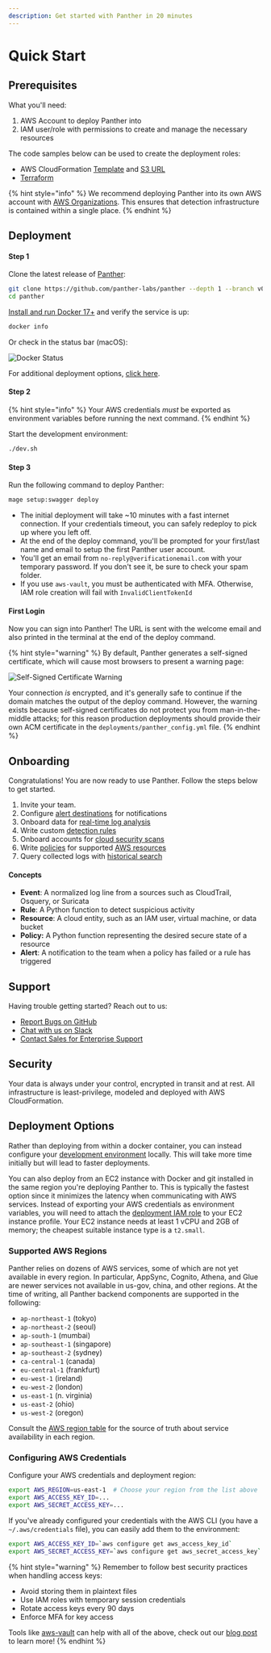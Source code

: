 ```yaml
---
description: Get started with Panther in 20 minutes
---
```


# Quick Start

## Prerequisites

What you'll need:
1. AWS Account to deploy Panther into
2. IAM user/role with permissions to create and manage the necessary resources

The code samples below can be used to create the deployment roles:

- AWS CloudFormation [Template](https://github.com/panther-labs/panther/tree/master/deployments/auxiliary/cloudformation/panther-deployment-role.yml) and [S3 URL](https://panther-public-cloudformation-templates.s3-us-west-2.amazonaws.com/panther-deployment-role/latest/template.yml)
- [Terraform](https://github.com/panther-labs/panther/tree/master/deployments/auxiliary/terraform/panther-deployment-role.tf)

{% hint style="info" %}
We recommend deploying Panther into its own AWS account with [AWS Organizations](https://aws.amazon.com/blogs/security/how-to-use-aws-organizations-to-automate-end-to-end-account-creation/). This ensures that detection infrastructure is contained within a single place.
{% endhint %}

## Deployment

#### Step 1

Clone the latest release of [Panther](https://github.com/panther-labs/panther):

```bash
git clone https://github.com/panther-labs/panther --depth 1 --branch v0.3.0
cd panther
```

[Install and run Docker 17+](https://docs.docker.com/install/) and verify the service is up:

 ```bash
 docker info
 ```

 Or check in the status bar (macOS):

![Docker Status](.gitbook/assets/docker-status.png)

For additional deployment options, [click here](quick-start.md#deployment-options).

#### Step 2

{% hint style="info" %}
Your AWS credentials _must_ be exported as environment variables before running the next command.
{% endhint %}

Start the development environment:

```bash
./dev.sh
```

#### Step 3

Run the following command to deploy Panther:

```bash
mage setup:swagger deploy
```

- The initial deployment will take ~10 minutes with a fast internet connection. If your credentials timeout, you can safely redeploy to pick up where you left off.
- At the end of the deploy command, you'll be prompted for your first/last name and email to setup the first Panther user account.
- You'll get an email from `no-reply@verificationemail.com` with your temporary password. If you don't see it, be sure to check your spam folder.
- If you use `aws-vault`, you must be authenticated with MFA. Otherwise, IAM role creation will fail with `InvalidClientTokenId`

#### First Login

Now you can sign into Panther! The URL is sent with the welcome email and also printed in the terminal at the end of the deploy command.

{% hint style="warning" %}
By default, Panther generates a self-signed certificate, which will cause most browsers to present a warning page:

![Self-Signed Certificate Warning](.gitbook/assets/self-signed-cert-warning.png)

Your connection _is_ encrypted, and it's generally safe to continue if the domain matches the output of the deploy command. However, the warning exists because self-signed certificates do not protect you from man-in-the-middle attacks; for this reason production deployments should provide their own ACM certificate in the `deployments/panther_config.yml` file.
{% endhint %}

## Onboarding

Congratulations! You are now ready to use Panther. Follow the steps below to get started.

1. Invite your team.
1. Configure [alert destinations](destinations/alert-setup/) for notifications
2. Onboard data for [real-time log analysis](log-analysis/log-processing/)
3. Write custom [detection rules](log-analysis/rules/)
4. Onboard accounts for [cloud security scans](policies/scanning/)
5. Write [policies](policies/cloud-security-overview.md) for supported [AWS resources](policies/resources/)
6. Query collected logs with [historical search](historical-search/historical-search)

#### Concepts

- **Event**: A normalized log line from a sources such as CloudTrail, Osquery, or Suricata
- **Rule**: A Python function to detect suspicious activity
- **Resource**: A cloud entity, such as an IAM user, virtual machine, or data bucket
- **Policy:** A Python function representing the desired secure state of a resource
- **Alert**: A notification to the team when a policy has failed or a rule has triggered

## Support

Having trouble getting started? Reach out to us:

- [Report Bugs on GitHub](https://github.com/panther-labs/panther/issues)
- [Chat with us on Slack](https://panther-labs-oss-slackin.herokuapp.com/)
- [Contact Sales for Enterprise Support](https://runpanther.io/request-a-demo/)

## Security

Your data is always under your control, encrypted in transit and at rest. All infrastructure is least-privilege, modeled and deployed with AWS CloudFormation.

## Deployment Options

Rather than deploying from within a docker container, you can instead configure your [development environment](development.md#manual-installation) locally. This will take more time initially but will lead to faster deployments.

You can also deploy from an EC2 instance with Docker and git installed in the same region you're deploying Panther to. This is typically the fastest option since it minimizes the latency when communicating with AWS services. Instead of exporting your AWS credentials as environment variables, you will need to attach the [deployment IAM role](#prerequisites) to your EC2 instance profile. Your EC2 instance needs at least 1 vCPU and 2GB of memory; the cheapest suitable instance type is a `t2.small`.

### Supported AWS Regions

Panther relies on dozens of AWS services, some of which are not yet available in every region. In particular, AppSync, Cognito, Athena, and Glue are newer services not available in us-gov, china, and other regions. At the time of writing, all Panther backend components are supported in the following:

- `ap-northeast-1` (tokyo)
- `ap-northeast-2` (seoul)
- `ap-south-1` (mumbai)
- `ap-southeast-1` (singapore)
- `ap-southeast-2` (sydney)
- `ca-central-1` (canada)
- `eu-central-1` (frankfurt)
- `eu-west-1` (ireland)
- `eu-west-2` (london)
- `us-east-1` (n. virginia)
- `us-east-2` (ohio)
- `us-west-2` (oregon)

Consult the [AWS region table](https://aws.amazon.com/about-aws/global-infrastructure/regional-product-services/) for the source of truth about service availability in each region.

### Configuring AWS Credentials

Configure your AWS credentials and deployment region:

```bash
export AWS_REGION=us-east-1  # Choose your region from the list above
export AWS_ACCESS_KEY_ID=...
export AWS_SECRET_ACCESS_KEY=...
```

If you've already configured your credentials with the AWS CLI (you have a `~/.aws/credentials` file), you can easily add them to the environment:

```bash
export AWS_ACCESS_KEY_ID=`aws configure get aws_access_key_id`
export AWS_SECRET_ACCESS_KEY=`aws configure get aws_secret_access_key`
```

{% hint style="warning" %}
Remember to follow best security practices when handling access keys:

- Avoid storing them in plaintext files
- Use IAM roles with temporary session credentials
- Rotate access keys every 90 days
- Enforce MFA for key access

Tools like [aws-vault](https://github.com/99designs/aws-vault) can help with all of the above, check out our [blog post](https://blog.runpanther.io/secure-multi-account-aws-access/) to learn more!
{% endhint %}
